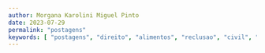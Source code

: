 ```yaml
---
author: Morgana Karolini Miguel Pinto
date: 2023-07-29
permalink: "postagens"
keywords: [ "postagens", "direito", "alimentos", "reclusao", "civil", "profissional", "divorcio" ]
---
```

